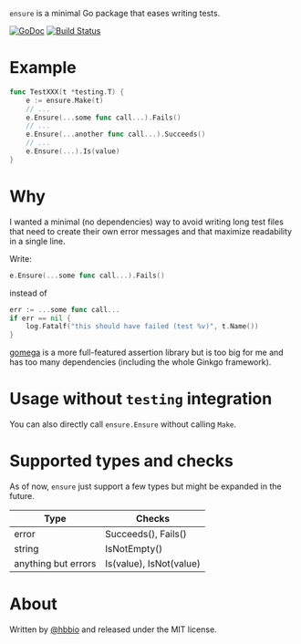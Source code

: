 `ensure` is a minimal Go package that eases writing tests.

[![GoDoc](https://godoc.org/github.com/hbbio/ensure?status.svg)](https://godoc.org/github.com/hbbio/ensure)
[![Build
Status](https://travis-ci.org/hbbio/ensure.svg?branch=master)](https://travis-ci.org/hbbio/ensure)

# Example

```go
func TestXXX(t *testing.T) {
	e := ensure.Make(t)
    // ...
	e.Ensure(...some func call...).Fails()
    // ...
	e.Ensure(...another func call...).Succeeds()
    // ...
    e.Ensure(...).Is(value)
}
```

# Why

I wanted a minimal (no dependencies) way to avoid writing long test files that need to create their own error messages and that maximize readability in a single line.

Write:

```go
e.Ensure(...some func call...).Fails()
```

instead of

```go
err := ...some func call...
if err == nil {
    log.Fatalf("this should have failed (test %v)", t.Name())
}
```

[gomega](https://onsi.github.io/gomega/) is a more full-featured assertion library but is too big for me and has too many dependencies (including the whole Ginkgo framework).

# Usage without `testing` integration

You can also directly call `ensure.Ensure` without calling `Make`.

# Supported types and checks

As of now, `ensure` just support a few types but might be expanded in the future.

| Type                | Checks                  |
| ------------------- | ----------------------- |
| error               | Succeeds(), Fails()     |
| string              | IsNotEmpty()            |
| anything but errors | Is(value), IsNot(value) |

# About

Written by [@hbbio](https://github.com/hbbio) and released under the MIT license.
